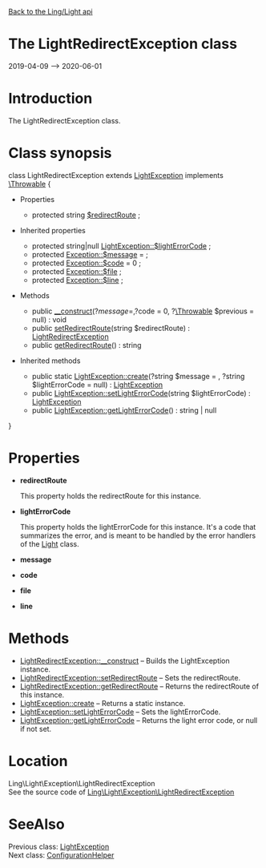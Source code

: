 [Back to the Ling/Light api](https://github.com/lingtalfi/Light/blob/master/doc/api/Ling/Light.md)



The LightRedirectException class
================
2019-04-09 --> 2020-06-01






Introduction
============

The LightRedirectException class.



Class synopsis
==============


class <span class="pl-k">LightRedirectException</span> extends [LightException](https://github.com/lingtalfi/Light/blob/master/doc/api/Ling/Light/Exception/LightException.md) implements [\Throwable](http://php.net/manual/en/class.throwable.php) {

- Properties
    - protected string [$redirectRoute](#property-redirectRoute) ;

- Inherited properties
    - protected string|null [LightException::$lightErrorCode](#property-lightErrorCode) ;
    - protected  [Exception::$message](#property-message) =  ;
    - protected  [Exception::$code](#property-code) = 0 ;
    - protected  [Exception::$file](#property-file) ;
    - protected  [Exception::$line](#property-line) ;

- Methods
    - public [__construct](https://github.com/lingtalfi/Light/blob/master/doc/api/Ling/Light/Exception/LightRedirectException/__construct.md)(?$message = , ?$code = 0, ?[\Throwable](http://php.net/manual/en/class.throwable.php) $previous = null) : void
    - public [setRedirectRoute](https://github.com/lingtalfi/Light/blob/master/doc/api/Ling/Light/Exception/LightRedirectException/setRedirectRoute.md)(string $redirectRoute) : [LightRedirectException](https://github.com/lingtalfi/Light/blob/master/doc/api/Ling/Light/Exception/LightRedirectException.md)
    - public [getRedirectRoute](https://github.com/lingtalfi/Light/blob/master/doc/api/Ling/Light/Exception/LightRedirectException/getRedirectRoute.md)() : string

- Inherited methods
    - public static [LightException::create](https://github.com/lingtalfi/Light/blob/master/doc/api/Ling/Light/Exception/LightException/create.md)(?string $message = , ?string $lightErrorCode = null) : [LightException](https://github.com/lingtalfi/Light/blob/master/doc/api/Ling/Light/Exception/LightException.md)
    - public [LightException::setLightErrorCode](https://github.com/lingtalfi/Light/blob/master/doc/api/Ling/Light/Exception/LightException/setLightErrorCode.md)(string $lightErrorCode) : [LightException](https://github.com/lingtalfi/Light/blob/master/doc/api/Ling/Light/Exception/LightException.md)
    - public [LightException::getLightErrorCode](https://github.com/lingtalfi/Light/blob/master/doc/api/Ling/Light/Exception/LightException/getLightErrorCode.md)() : string | null

}




Properties
=============

- <span id="property-redirectRoute"><b>redirectRoute</b></span>

    This property holds the redirectRoute for this instance.
    
    

- <span id="property-lightErrorCode"><b>lightErrorCode</b></span>

    This property holds the lightErrorCode for this instance.
    It's a code that summarizes the error, and is meant to be handled by the error handlers
    of the [Light](https://github.com/lingtalfi/Light/blob/master/doc/api/Ling/Light/Core/Light.md) class.
    
    

- <span id="property-message"><b>message</b></span>

    
    
    

- <span id="property-code"><b>code</b></span>

    
    
    

- <span id="property-file"><b>file</b></span>

    
    
    

- <span id="property-line"><b>line</b></span>

    
    
    



Methods
==============

- [LightRedirectException::__construct](https://github.com/lingtalfi/Light/blob/master/doc/api/Ling/Light/Exception/LightRedirectException/__construct.md) &ndash; Builds the LightException instance.
- [LightRedirectException::setRedirectRoute](https://github.com/lingtalfi/Light/blob/master/doc/api/Ling/Light/Exception/LightRedirectException/setRedirectRoute.md) &ndash; Sets the redirectRoute.
- [LightRedirectException::getRedirectRoute](https://github.com/lingtalfi/Light/blob/master/doc/api/Ling/Light/Exception/LightRedirectException/getRedirectRoute.md) &ndash; Returns the redirectRoute of this instance.
- [LightException::create](https://github.com/lingtalfi/Light/blob/master/doc/api/Ling/Light/Exception/LightException/create.md) &ndash; Returns a static instance.
- [LightException::setLightErrorCode](https://github.com/lingtalfi/Light/blob/master/doc/api/Ling/Light/Exception/LightException/setLightErrorCode.md) &ndash; Sets the lightErrorCode.
- [LightException::getLightErrorCode](https://github.com/lingtalfi/Light/blob/master/doc/api/Ling/Light/Exception/LightException/getLightErrorCode.md) &ndash; Returns the light error code, or null if not set.





Location
=============
Ling\Light\Exception\LightRedirectException<br>
See the source code of [Ling\Light\Exception\LightRedirectException](https://github.com/lingtalfi/Light/blob/master/Exception/LightRedirectException.php)



SeeAlso
==============
Previous class: [LightException](https://github.com/lingtalfi/Light/blob/master/doc/api/Ling/Light/Exception/LightException.md)<br>Next class: [ConfigurationHelper](https://github.com/lingtalfi/Light/blob/master/doc/api/Ling/Light/Helper/ConfigurationHelper.md)<br>
